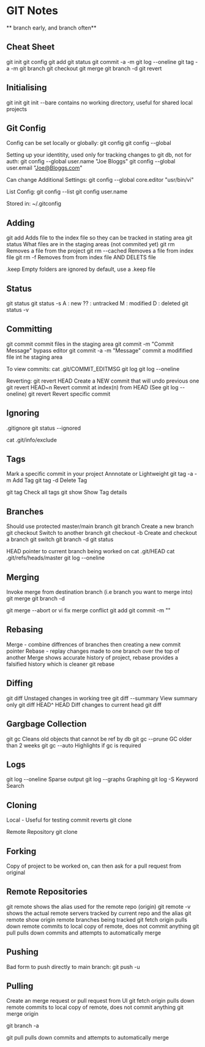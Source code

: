 # GIT Notes
** branch early, and branch often**

## Cheat Sheet
git init
git config
git add <file>
git status
git commit -a -m <message>
git log --oneline
git tag -a <tag> -m <message>
git branch <branch>
git checkout <branch>
git merge
git branch -d <branch>
git revert <hash>

## Initialising
git init
git init --bare   contains no working directory, useful for shared local projects

## Git Config
Config can be set locally or globally:
git config 
git config --global

Setting up your identitity, used only for tracking changes to git db, not for auth:
git config --global user.name "Joe Bloggs"
git config --global user.email "Joe@Bloggs.com"

Can change Additional Settings:
git config --global core.editor "usr/bin/vi"

List Config:
git config --list
git config user.name

Stored in:
~/.gitconfig

## Adding
git add           Adds file to the index file so they can be tracked in stating area
git status        What files are in the staging areas (not commited yet)
git rm            Removes a file from the project
git rm --cached   Removes a file from index file
git rm -f         Removes from from index file AND DELETS file

.keep         Empty folders are ignored by default, use a .keep file

## Status
git status
git status -s
  A   : new
  ??  : untracked
  M   : modified
  D   : deleted
git status -v

## Committing
git commit                      commit files in the staging area
git commit -m "Commit Message"  bypass editor
git commit -a -m "Message"      commit a modifified file int he staging area

To view commits:
cat .git/COMMIT_EDITMSG
git log
git log --oneline

Reverting:
git revert HEAD                 Create a NEW commit that will undo previous one
git revert HEAD~n               Revert commit at index(n) from HEAD (See git log --oneline)
git revert <hash>        Revert specific commit

## Ignoring
.gitignore
git status --ignored

cat .git/info/exclude

## Tags
Mark a specific commit in your project
Annnotate or Lightweight
git tag -a <tag> -m <message>   Add Tag
git tag -d <tag>                Delete Tag

git tag                         Check all tags
git show <tag>                  Show Tag details

## Branches
Should use protected master/main branch
git branch <branch>             Create a new branch
git checkout <branch>           Switch to another branch
git checkout -b <branch>        Create and checkout a branch
git switch
git branch -d <branch>
git status

HEAD                            pointer to current branch being worked on
cat .git/HEAD
cat .git/refs/heads/master
git log --oneline

## Merging
Invoke merge from destination branch (i.e branch you want to merge into)
git merge <branch>
git branch -d <branch>

git merge --abort
or
vi <file>     fix merge conflict
git add <file>
git commit -m "<message>"

## Rebasing
Merge - combine diffrences of branches then creating a new commit pointer
Rebase - replay changes made to one branch over the top of another
Merge shows accurate history of project, rebase provides a falsified history which is cleaner
git rebase <branch>

## Diffing
git diff                Unstaged changes in working tree
git diff --summary      View summary only
git diff HEAD^ HEAD     Diff changes to current head
git diff <hash> <hash>

## Gargbage Collection
git gc                  Cleans old objects that cannot be ref by db
git gc --prune          GC older than 2 weeks
git gc --auto           Highlights if gc is required

## Logs
git log --oneline       Sparse output
git log --graphs        Graphing
git log -S <keyword>    Keyword Search

## Cloning
Local - Useful for testing commit reverts
git clone <local repo> <new repo>

Remote Repository
git clone <remote URL>

## Forking
Copy of project to be worked on, can then ask for a pull request from original

## Remote Repositories
git remote              shows the alias used for the remote repo (origin)
git remote -v           shows the actual remote servers tracked by current repo and the alias
git remote show origin  remote branches being tracked
git fetch origin        pulls down remote commits to local copy of remote, does not commit anything
git pull                pulls down commits and attempts to automatically merge

## Pushing
Bad form to push directly to main branch:
git push -u <remote> <local-branch>

## Pulling
Create an merge request or pull request from UI
git fetch origin        pulls down remote commits to local copy of remote, does not commit anything
git merge origin

git branch -a

git pull                pulls down commits and attempts to automatically merge